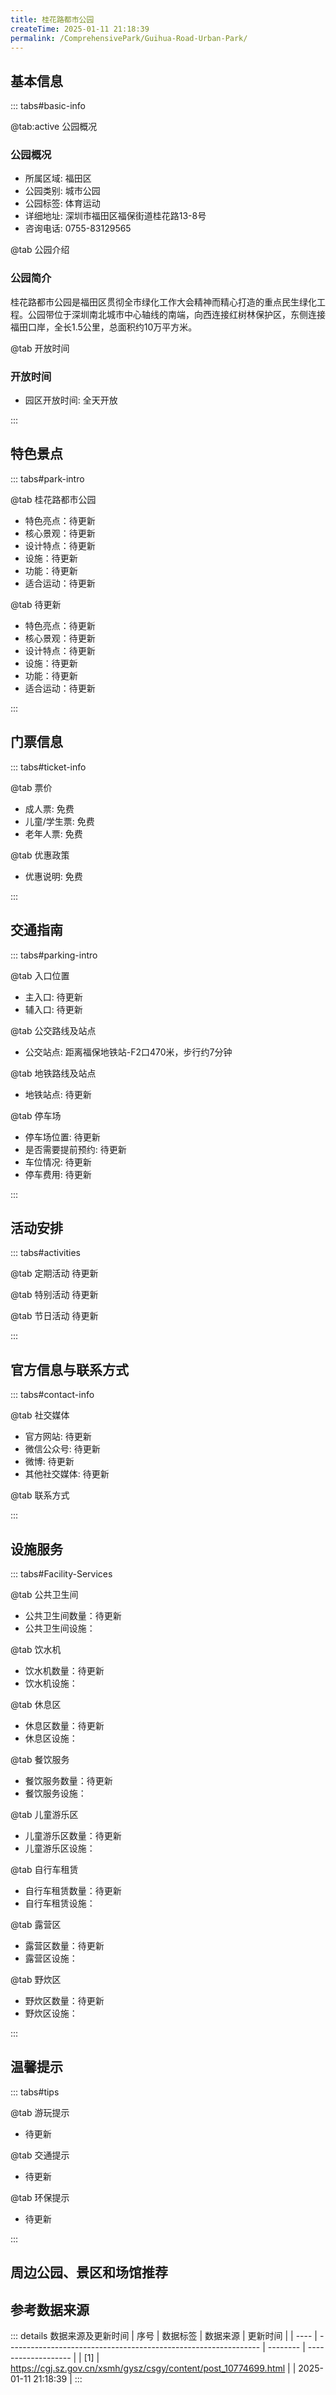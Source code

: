 ```yaml
---
title: 桂花路都市公园
createTime: 2025-01-11 21:18:39
permalink: /ComprehensivePark/Guihua-Road-Urban-Park/
---
```


<script setup>
import ImageSwiper from '/.vuepress/theme/components/ImageSwiper.vue'
// 轮播图数据
const swiperItems = [
    {
      link: 'https://cgj.sz.gov.cn/img/4/4005/4005713/10774699.jpg',
      title: '桂花路都市公园',
      description: '桂花路都市公园是福田区贯彻全市绿化工作大会精神而精心打造的重点民生绿化工程。公园带位于深圳南北城市中心轴线的南端，向西连接红树林保护区，东侧连接福田口岸，全长1.5公里，总面积约10万平方米。...',
      author: '深圳政府在线',
      date: '2025/01/11'
      },
  {
      link: 'https://cgj.sz.gov.cn/img/4/4005/4005713/10774699.jpg',
      title: '桂花路都市公园',
      description: '桂花路都市公园是福田区贯彻全市绿化工作大会精神而精心打造的重点民生绿化工程。公园带位于深圳南北城市中心轴线的南端，向西连接红树林保护区，东侧连接福田口岸，全长1.5公里，总面积约10万平方米。...',
      author: '深圳政府在线',
      date: '2025/01/11'
      }
]
// 配置项
const swiperConfig = {
  height: 500,
  showInfo: true
}
</script>
<!-- 轮播图组件 -->
<ImageSwiper :items="swiperItems" :config="swiperConfig" />

## 基本信息
::: tabs#basic-info

@tab:active 公园概况
### 公园概况
- 所属区域: 福田区
- 公园类别: 城市公园
- 公园标签: 体育运动
- 详细地址: 深圳市福田区福保街道桂花路13-8号
- 咨询电话: 0755-83129565

@tab 公园介绍
### 公园简介
桂花路都市公园是福田区贯彻全市绿化工作大会精神而精心打造的重点民生绿化工程。公园带位于深圳南北城市中心轴线的南端，向西连接红树林保护区，东侧连接福田口岸，全长1.5公里，总面积约10万平方米。

@tab 开放时间
### 开放时间
- 园区开放时间: 全天开放

:::

## 特色景点

::: tabs#park-intro

@tab 桂花路都市公园
<ImageCard
image="https://cgj.sz.gov.cn/images/index20230710_1.png"
    title="桂花路都市公园"
    description="桂花路都市公园带设计遵循保持原生态、维护景观多样性的原则，公园带内原2800多棵冠幅茂密的乔木保留完好，郁郁葱葱的林荫和蜿蜒的流水构成了公园的整体景观格局。林荫休闲活动区位于东侧，活力运动区位于中段，艺术活动体育区位于西侧。各区域内通过绿道进行贯穿，形成功能上独立、空间上互相连接的综合系统。"
    date=""
    author="深圳政府在线"
/>


- 特色亮点：待更新
- 核心景观：待更新
- 设计特点：待更新
- 设施：待更新
- 功能：待更新
- 适合运动：待更新

@tab 待更新
<ImageCard
image="https://cgj.sz.gov.cn/images/index20230710_1.png"
    title="桂花路都市公园"
    description="桂花路都市公园带设计遵循保持原生态、维护景观多样性的原则，公园带内原2800多棵冠幅茂密的乔木保留完好，郁郁葱葱的林荫和蜿蜒的流水构成了公园的整体景观格局。林荫休闲活动区位于东侧，活力运动区位于中段，艺术活动体育区位于西侧。各区域内通过绿道进行贯穿，形成功能上独立、空间上互相连接的综合系统。"
    date=""
    author="深圳政府在线"
/>


- 特色亮点：待更新
- 核心景观：待更新
- 设计特点：待更新
- 设施：待更新
- 功能：待更新
- 适合运动：待更新

:::

## 门票信息

::: tabs#ticket-info

@tab 票价
- 成人票: 免费
- 儿童/学生票: 免费
- 老年人票: 免费

@tab 优惠政策
- 优惠说明: 免费

:::

## 交通指南

::: tabs#parking-intro

@tab 入口位置
- 主入口: 待更新
- 辅入口: 待更新

@tab 公交路线及站点
- 公交站点: 距离福保地铁站-F2口470米，步行约7分钟

@tab 地铁路线及站点
- 地铁站点: 待更新

@tab 停车场
- 停车场位置: 待更新
- 是否需要提前预约: 待更新
- 车位情况: 待更新
- 停车费用: 待更新

:::

## 活动安排

::: tabs#activities

@tab 定期活动
待更新

@tab 特别活动
待更新

@tab 节日活动
待更新

:::

## 官方信息与联系方式

::: tabs#contact-info

@tab 社交媒体
- 官方网站: 待更新
- 微信公众号: 待更新
- 微博: 待更新
- 其他社交媒体: 待更新

@tab 联系方式

:::

## 设施服务

::: tabs#Facility-Services

@tab 公共卫生间
- 公共卫生间数量：待更新
- 公共卫生间设施：

@tab 饮水机
- 饮水机数量：待更新
- 饮水机设施：

@tab 休息区
- 休息区数量：待更新
- 休息区设施：

@tab 餐饮服务
- 餐饮服务数量：待更新
- 餐饮服务设施：

@tab 儿童游乐区
- 儿童游乐区数量：待更新
- 儿童游乐区设施：

@tab 自行车租赁
- 自行车租赁数量：待更新
- 自行车租赁设施：

@tab 露营区
- 露营区数量：待更新
- 露营区设施：

@tab 野炊区
- 野炊区数量：待更新
- 野炊区设施：

:::

## 温馨提示

::: tabs#tips

@tab 游玩提示
- 待更新

@tab 交通提示
- 待更新

@tab 环保提示
- 待更新

:::

## 周边公园、景区和场馆推荐

<CardGrid>
  <ImageCard
        image="https://cgj.sz.gov.cn/img/4/4005/4005715/10774700.jpg"
        title="市民中心广场"
        description="市民广场为深圳市中心区中心广场及南中轴景观环境工程的重要组成部分，于2005年4月正式动工，2006年10月1日起正式向市民开放。广场以“城市与自然的崭新结合”为主题，除了可供游憩、休闲、娱乐外，还利用大量绿地来美化环境，将对缓解城市热岛效应发挥重要作用，同时为了有效利用能源，整个广场的照明系统都采用了节能、环保设备。"
        href="/ComprehensivePark/Civic-Center-Square/"
        author="待更新"
        date="2025/01/02"
      />
      <ImageCard
        image="https://cgj.sz.gov.cn/img/4/4005/4005715/10774700.jpg"
        title="市民中心广场"
        description="市民广场为深圳市中心区中心广场及南中轴景观环境工程的重要组成部分，于2005年4月正式动工，2006年10月1日起正式向市民开放。广场以“城市与自然的崭新结合”为主题，除了可供游憩、休闲、娱乐外，还利用大量绿地来美化环境，将对缓解城市热岛效应发挥重要作用，同时为了有效利用能源，整个广场的照明系统都采用了节能、环保设备。"
        href="/ComprehensivePark/Civic-Center-Square/"
        author="待更新"
        date="2025/01/02"
      />
    </CardGrid>


## 参考数据来源

::: details 数据来源及更新时间
| 序号 | 数据标签                                                        | 数据来源 | 更新时间            |
| ---- | --------------------------------------------------------------- | -------- | ------------------- |
| [1]  | https://cgj.sz.gov.cn/xsmh/gysz/csgy/content/post_10774699.html |          | 2025-01-11 21:18:39 |
:::

